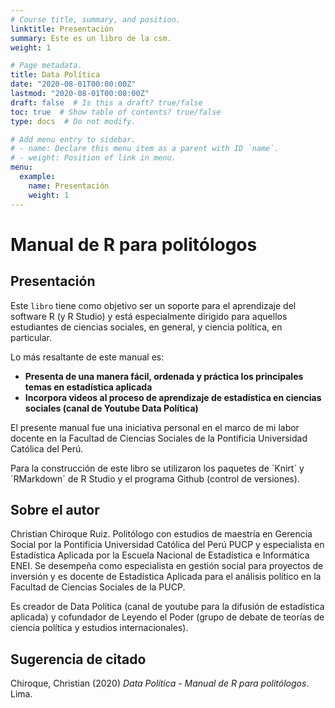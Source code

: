 ```yaml
---
# Course title, summary, and position.
linktitle: Presentación
summary: Este es un libro de la csm.
weight: 1

# Page metadata.
title: Data Política 
date: "2020-08-01T00:00:00Z"
lastmod: "2020-08-01T00:00:00Z"
draft: false  # Is this a draft? true/false
toc: true  # Show table of contents? true/false
type: docs  # Do not modify.

# Add menu entry to sidebar.
# - name: Declare this menu item as a parent with ID `name`.
# - weight: Position of link in menu.
menu:
  example:
    name: Presentación
    weight: 1
---
```

# Manual de R para politólogos

## Presentación

Este `libro` tiene como objetivo ser un soporte para el aprendizaje del software R (y R Studio) y está especialmente dirigido para aquellos estudiantes de ciencias sociales, en general, y ciencia política, en particular. 

Lo más resaltante de este manual es:

* **Presenta de una manera fácil, ordenada y práctica los principales temas en estadística aplicada**
* **Incorpora videos al proceso de aprendizaje de estadística en ciencias sociales (canal de Youtube Data Política)**

El presente manual fue una iniciativa personal en el marco de mi labor docente en la Facultad de Ciencias Sociales de la Pontificia Universidad Católica del Perú. 

Para la construcción de este libro se utilizaron los paquetes de ´Knirt´ y ´RMarkdown´ de R Studio y el programa Github (control de versiones). 

## Sobre el autor
Christian Chiroque Ruiz. Politólogo con estudios de maestría en Gerencia Social por la Pontificia Universidad Católica del Perú PUCP y especialista en Estadística Aplicada por la Escuela Nacional de Estadística e Informática ENEI. Se desempeña como especialista en gestión social para proyectos de inversión y es docente de Estadística Aplicada para el análisis político en la Facultad de Ciencias Sociales de la PUCP.

Es creador de Data Política (canal de youtube para la difusión de estadística aplicada) y cofundador de Leyendo el Poder (grupo de debate de teorías de ciencia política y estudios internacionales).

## Sugerencia de citado

Chiroque, Christian (2020) *Data Política - Manual de R para politólogos*. Lima.



